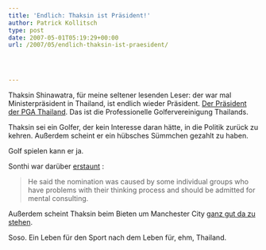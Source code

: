 ```yaml
---
title: 'Endlich: Thaksin ist Präsident!'
author: Patrick Kollitsch
type: post
date: 2007-05-01T05:19:29+00:00
url: /2007/05/endlich-thaksin-ist-praesident/




---
```

Thaksin Shinawatra, für meine seltener lesenden Leser: der war mal Ministerpräsident in Thailand, ist endlich wieder Präsident. [Der Präsident der <span class="caps">PGA</span> Thailand][1]. Das ist die Professionelle Golfervereinigung Thailands. 

Thaksin sei ein Golfer, der kein Interesse daran hätte, in die Politik zurück zu kehren. Außerdem scheint er ein hübsches Sümmchen gezahlt zu haben.

Golf spielen kann er ja.

Sonthi war darüber [erstaunt][2] :

> He said the nomination was caused by some individual groups who have problems with their thinking process and should be admitted for mental consulting.

Außerdem scheint Thaksin beim Bieten um Manchester City [ganz gut da zu stehen][3]. 

Soso. Ein Leben für den Sport nach dem Leben für, ehm, Thailand.

 [1]: http://www.radioaustralia.net.au/news/stories/s1911499.htm
 [2]: http://www.bangkokpost.com/breaking_news/breakingnews.php?id=118456
 [3]: http://www.nationmultimedia.com/2007/05/01/headlines/headlines_30033125.php
